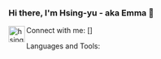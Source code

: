 ### Hi there, I'm Hsing-yu - aka Emma 👋

Connect with me:
[<img align='left' alt='hsingyuc | LinkedIn' height="32" width="32" src="https://cdn.jsdelivr.net/npm/simple-icons@v5/icons/LinkedIn.svg" />]

Languages and Tools:
